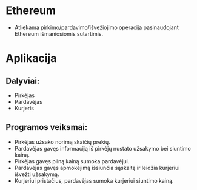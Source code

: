 # Ethereum

- Atliekama pirkimo/pardavimo/išvežiojimo operacija pasinaudojant Ethereum išmaniosiomis sutartimis.


# Aplikacija

## Dalyviai:

- Pirkėjas
- Pardavėjas
- Kurjeris

## Programos veiksmai:

- Pirkėjas užsako norimą skaičių prekių.
- Pardavėjas gavęs informaciją iš pirkėjų nustato užsakymo bei siuntimo kainą.
- Pirkėjas gavęs pilną kainą sumoka pardavėjui.
- Pardavėjas gavęs apmokėjimą išsiunčia sąskaitą ir leidžia kurjeriui išvežti užsakymą.
- Kurjeriui pristačius, pardavėjas sumoka kurjeriui siuntimo kainą.
